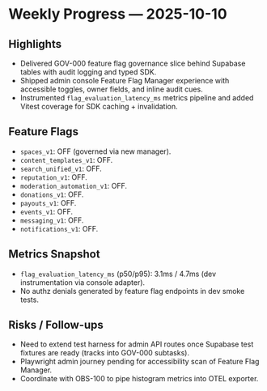 # Weekly Progress — 2025-10-10

## Highlights
- Delivered GOV-000 feature flag governance slice behind Supabase tables with audit logging and typed SDK.
- Shipped admin console Feature Flag Manager experience with accessible toggles, owner fields, and inline audit cues.
- Instrumented `flag_evaluation_latency_ms` metrics pipeline and added Vitest coverage for SDK caching + invalidation.

## Feature Flags
- `spaces_v1`: OFF (governed via new manager).
- `content_templates_v1`: OFF.
- `search_unified_v1`: OFF.
- `reputation_v1`: OFF.
- `moderation_automation_v1`: OFF.
- `donations_v1`: OFF.
- `payouts_v1`: OFF.
- `events_v1`: OFF.
- `messaging_v1`: OFF.
- `notifications_v1`: OFF.

## Metrics Snapshot
- `flag_evaluation_latency_ms` (p50/p95): 3.1ms / 4.7ms (dev instrumentation via console adapter).
- No authz denials generated by feature flag endpoints in dev smoke tests.

## Risks / Follow-ups
- Need to extend test harness for admin API routes once Supabase test fixtures are ready (tracks into GOV-000 subtasks).
- Playwright admin journey pending for accessibility scan of Feature Flag Manager.
- Coordinate with OBS-100 to pipe histogram metrics into OTEL exporter.
